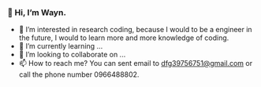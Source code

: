 ### 👋 Hi, I’m Wayn.
- 👀 I’m interested in research coding, because I would to be a engineer in the future, I would to learn more and more knowledge of coding.
- 🌱 I’m currently learning ...
- 💞️ I’m looking to collaborate on ...
- 📫 How to reach me?  You can sent email to dfg39756751@gmail.com or call the phone number 0966488802.

<!---
dustchen0228/dustchen0228 is a ✨ special ✨ repository because its `README.md` (this file) appears on your GitHub profile.
You can click the Preview link to take a look at your changes.
--->
